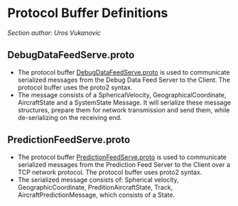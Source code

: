 # Protocol Buffer Definitions 

_Section author: Uros Vukanovic_

## DebugDataFeedServe.proto

+ The protocol buffer [DebugDataFeedServe.proto](../../src/Libgdx_ATC_Simulator/core/src/main/proto/DebugDataFeedServe.proto) is used to communicate serialized messages from the Debug Data Feed Server to the Client. The protocol buffer uses the proto2 syntax. 
+ The message consists of a SphericalVelocity, GeographicalCoordinate, AircraftState and a SystemState Message. It will serialize these message structures, prepare them for network transmission and send them, while de-serializing on the receiving end. 

## PredictionFeedServe.proto

+ The protocol buffer [PredictionFeedServe.proto](../../src/Libgdx_ATC_Simulator/core/src/main/proto/PredictionFeedServe.proto) is used to communicate serialized messages from the Prediction Feed Server to the Client over a TCP network protocol. The protocol buffer uses proto2 syntax. 
+ The serialized message consists of: Spherical velocity, GeographicCoordinate, PreditionAircraftState, Track, AircraftPredictionMessage, which consists of a State.




